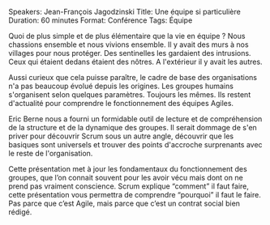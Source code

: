 Speakers: Jean-François Jagodzinski
Title: Une équipe si particulière
Duration: 60 minutes
Format: Conférence
Tags: Équipe

Quoi de plus simple et de plus élémentaire que la vie en équipe ?
Nous chassions ensemble et nous vivions ensemble.
Il y avait des murs à nos villages pour nous protéger.
Des sentinelles les gardaient des intrusions.
Ceux qui étaient dedans étaient des nôtres.
A l'extérieur il y avait les autres. 

Aussi curieux que cela puisse paraître, le cadre de base des organisations n'a pas beaucoup évolué depuis les origines.
Les groupes humains s'organisent selon quelques paramètres.
Toujours les mêmes.
Ils restent d'actualité pour comprendre le fonctionnement des équipes Agiles.

Eric Berne nous a fourni un formidable outil de lecture  et de compréhension de la structure et de la dynamique des groupes.
Il serait dommage de s'en priver pour découvrir Scrum sous un autre angle, découvrir que les basiques sont universels et  trouver des points d'accroche surprenants avec le reste de l'organisation.

Cette présentation met à jour les fondamentaux du fonctionnement des groupes, que l’on connait souvent pour les avoir vécu mais dont on ne prend pas vraiment conscience. Scrum explique “comment” il faut faire, cette présentation vous permettra de comprendre “pourquoi” il faut le faire.
Pas parce que c’est Agile, mais parce que c’est un contrat social bien rédigé.
